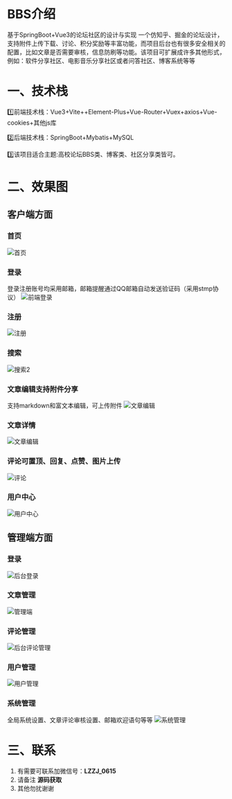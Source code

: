# BBS介绍
基于SpringBoot+Vue3的论坛社区的设计与实现
一个仿知乎、掘金的论坛设计，支持附件上传下载、讨论、积分奖励等丰富功能，而项目后台也有很多安全相关的配置，比如文章是否需要审核，信息防刷等功能。该项目可扩展成许多其他形式，例如：软件分享社区、电影音乐分享社区或者问答社区、博客系统等等

# 一、技术栈
1️⃣前端技术栈：Vue3+Vite++Element-Plus+Vue-Router+Vuex+axios+Vue-cookies+其他js库

2️⃣后端技术栈：SpringBoot+Mybatis+MySQL

3️⃣该项目适合主题:高校论坛BBS类、博客类、社区分享类皆可。

# 二、效果图
## 客户端方面
### 首页
![首页](https://github.com/1310137872/BBS/assets/122133977/d7e9c26c-850f-48d7-b3ab-fa9bb58aa573)

### 登录
登录注册账号均采用邮箱，邮箱提醒通过QQ邮箱自动发送验证码（采用stmp协议）
![前端登录](https://github.com/1310137872/BBS/assets/122133977/33f8df74-485a-414c-9891-fe8ba221eef0)

### 注册
![注册](https://github.com/1310137872/BBS/assets/122133977/e52a52a8-e50d-4c03-be31-f8ac85e583af)

### 搜索
![搜索2](https://github.com/1310137872/BBS/assets/122133977/8112bf2a-aa5f-4aa5-b95b-c9dfa6e3906c)


### 文章编辑支持附件分享
支持markdown和富文本编辑，可上传附件
![文章编辑](https://github.com/1310137872/BBS/assets/122133977/50953a3e-4327-4743-b064-da4c1c14080c)

### 文章详情
![文章编辑](https://github.com/1310137872/BBS/assets/122133977/24970c34-3efd-4d6f-ba74-a96e2c5dbb1f)

### 评论可置顶、回复、点赞、图片上传
![评论](https://github.com/1310137872/BBS/assets/122133977/53c0a4c8-e118-4d03-b32f-17ffd104fff7)

### 用户中心
![用户中心](https://github.com/1310137872/BBS/assets/122133977/06f372fa-94c0-47d3-9bca-f3414fd916ce)

## 管理端方面
### 登录
![后台登录](https://github.com/1310137872/BBS/assets/122133977/02de9643-31f9-47af-9264-4876aed894a5)

### 文章管理
![管理端](https://github.com/1310137872/BBS/assets/122133977/4235ae48-1a2e-4d0b-93eb-53c797aee62f)

### 评论管理
![后台评论管理](https://github.com/1310137872/BBS/assets/122133977/bd90f0dd-1519-4f12-8760-862a5f52085b)

### 用户管理
![用户管理](https://github.com/1310137872/BBS/assets/122133977/f8cf868a-1c8e-4b43-935e-be33215a6e39)

### 系统管理
全局系统设置、文章评论审核设置、邮箱欢迎语句等等
![系统管理](https://github.com/1310137872/BBS/assets/122133977/2fe209a7-49bc-44bc-b550-d65670b8e94a)

# 三、联系
1. 有需要可联系加微信号：**LZZJ_0615**
2. 请备注 **源码获取**
3. 其他勿扰谢谢



